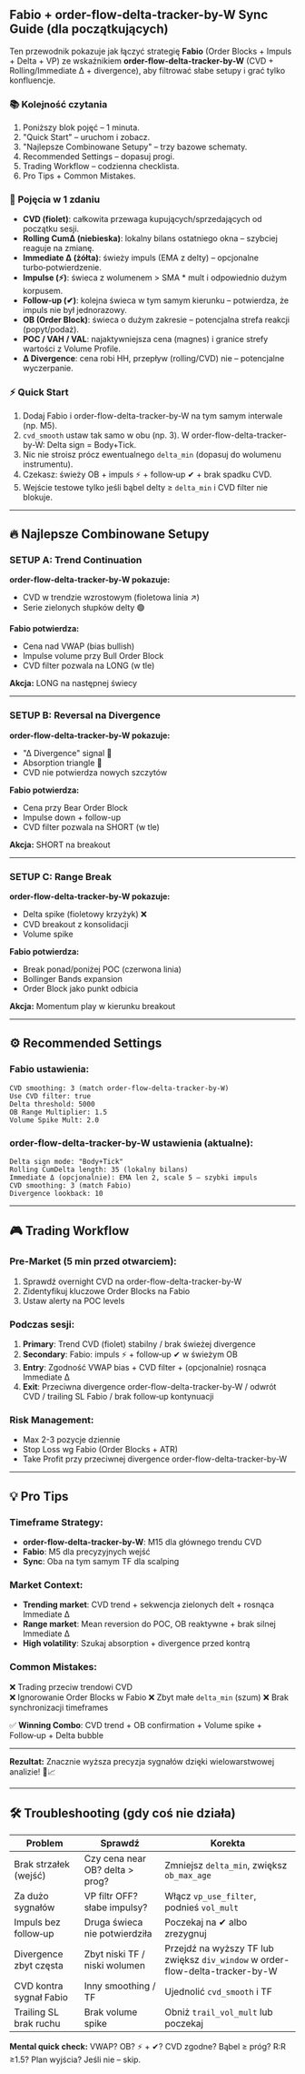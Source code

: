 ## Fabio + order-flow-delta-tracker-by-W Sync Guide (dla początkujących)

Ten przewodnik pokazuje jak łączyć strategię **Fabio** (Order Blocks + Impuls + Delta + VP) ze wskaźnikiem **order-flow-delta-tracker-by-W** (CVD + Rolling/Immediate Δ + divergence), aby filtrować słabe setupy i grać tylko konfluencje.

### 📚 Kolejność czytania
1. Poniższy blok pojęć – 1 minuta.
2. "Quick Start" – uruchom i zobacz.
3. "Najlepsze Combinowane Setupy" – trzy bazowe schematy.
4. Recommended Settings – dopasuj progi.
5. Trading Workflow – codzienna checklista.
6. Pro Tips + Common Mistakes.

### 🧠 Pojęcia w 1 zdaniu
- **CVD (fiolet)**: całkowita przewaga kupujących/sprzedających od początku sesji.
- **Rolling CumΔ (niebieska)**: lokalny bilans ostatniego okna – szybciej reaguje na zmianę.
- **Immediate Δ (żółta)**: świeży impuls (EMA z delty) – opcjonalne turbo‑potwierdzenie.
- **Impulse (⚡)**: świeca z wolumenem > SMA * mult i odpowiednio dużym korpusem.
- **Follow‑up (✔)**: kolejna świeca w tym samym kierunku – potwierdza, że impuls nie był jednorazowy.
- **OB (Order Block)**: świeca o dużym zakresie – potencjalna strefa reakcji (popyt/podaż).
- **POC / VAH / VAL**: najaktywniejsza cena (magnes) i granice strefy wartości z Volume Profile.
- **Δ Divergence**: cena robi HH, przepływ (rolling/CVD) nie – potencjalne wyczerpanie.

### ⚡ Quick Start
1. Dodaj Fabio i order-flow-delta-tracker-by-W na tym samym interwale (np. M5).
2. `cvd_smooth` ustaw tak samo w obu (np. 3). W order-flow-delta-tracker-by-W: Delta sign = Body+Tick.
3. Nic nie stroisz prócz ewentualnego `delta_min` (dopasuj do wolumenu instrumentu).
4. Czekasz: świeży OB + impuls ⚡ + follow‑up ✔ + brak spadku CVD.
5. Wejście testowe tylko jeśli bąbel delty ≥ `delta_min` i CVD filter nie blokuje.

---

## 🔥 Najlepsze Combinowane Setupy

### **SETUP A: Trend Continuation** 
**order-flow-delta-tracker-by-W pokazuje:**
- CVD w trendzie wzrostowym (fioletowa linia ↗️)
- Serie zielonych słupków delty 🟢

**Fabio potwierdza:**
- Cena nad VWAP (bias bullish) 
- Impulse volume przy Bull Order Block
- CVD filter pozwala na LONG (w tle)

**Akcja:** LONG na następnej świecy

---

### **SETUP B: Reversal na Divergence**
**order-flow-delta-tracker-by-W pokazuje:**
- "Δ Divergence" signal 🔴
- Absorption triangle 🔻
- CVD nie potwierdza nowych szczytów

**Fabio potwierdza:**  
- Cena przy Bear Order Block
- Impulse down + follow-up
- CVD filter pozwala na SHORT (w tle)

**Akcja:** SHORT na breakout

---

### **SETUP C: Range Break**
**order-flow-delta-tracker-by-W pokazuje:**
- Delta spike (fioletowy krzyżyk) ❌
- CVD breakout z konsolidacji
- Volume spike

**Fabio potwierdza:**
- Break ponad/poniżej POC (czerwona linia)
- Bollinger Bands expansion
- Order Block jako punkt odbicia

**Akcja:** Momentum play w kierunku breakout

---

## ⚙️ Recommended Settings

### **Fabio ustawienia:**
```
CVD smoothing: 3 (match order-flow-delta-tracker-by-W)
Use CVD filter: true  
Delta threshold: 5000
OB Range Multiplier: 1.5
Volume Spike Mult: 2.0
```

### **order-flow-delta-tracker-by-W ustawienia (aktualne):**
```
Delta sign mode: "Body+Tick"
Rolling CumDelta length: 35 (lokalny bilans)
Immediate Δ (opcjonalnie): EMA len 2, scale 5 – szybki impuls
CVD smoothing: 3 (match Fabio)
Divergence lookback: 10
```

---

## 🎮 Trading Workflow

### **Pre-Market (5 min przed otwarciem):**
1. Sprawdź overnight CVD na order-flow-delta-tracker-by-W
2. Zidentyfikuj kluczowe Order Blocks na Fabio  
3. Ustaw alerty na POC levels

### **Podczas sesji:**
1. **Primary**: Trend CVD (fiolet) stabilny / brak świeżej divergence
2. **Secondary**: Fabio: impuls ⚡ + follow‑up ✔ w świeżym OB
3. **Entry**: Zgodność VWAP bias + CVD filter + (opcjonalnie) rosnąca Immediate Δ
4. **Exit**: Przeciwna divergence order-flow-delta-tracker-by-W / odwrót CVD / trailing SL Fabio / brak follow‑up kontynuacji

### **Risk Management:**
- Max 2-3 pozycje dziennie
- Stop Loss wg Fabio (Order Blocks + ATR)
- Take Profit przy przeciwnej divergence order-flow-delta-tracker-by-W

---

## 💡 Pro Tips

### **Timeframe Strategy:**
- **order-flow-delta-tracker-by-W**: M15 dla głównego trendu CVD
- **Fabio**: M5 dla precyzyjnych wejść
- **Sync**: Oba na tym samym TF dla scalping

### **Market Context:**
- **Trending market**: CVD trend + sekwencja zielonych delt + rosnąca Immediate Δ
- **Range market**: Mean reversion do POC, OB reaktywne + brak silnej Immediate Δ
- **High volatility**: Szukaj absorption + divergence przed kontrą

### **Common Mistakes:**
❌ Trading przeciw trendowi CVD  
❌ Ignorowanie Order Blocks w Fabio
❌ Zbyt małe `delta_min` (szum)
❌ Brak synchronizacji timeframes

✅ **Winning Combo**: CVD trend + OB confirmation + Volume spike + Follow‑up + Delta bubble

---

**Rezultat:** Znacznie wyższa precyzja sygnałów dzięki wielowarstwowej analizie! 🎯📈

---

## 🛠 Troubleshooting (gdy coś nie działa)
| Problem | Sprawdź | Korekta |
|---------|---------|---------|
| Brak strzałek (wejść) | Czy cena near OB? delta > prog? | Zmniejsz `delta_min`, zwiększ `ob_max_age` |
| Za dużo sygnałów | VP filtr OFF? słabe impulsy? | Włącz `vp_use_filter`, podnieś `vol_mult` |
| Impuls bez follow‑up | Druga świeca nie potwierdziła | Poczekaj na ✔ albo zrezygnuj |
| Divergence zbyt częsta | Zbyt niski TF / niski wolumen | Przejdź na wyższy TF lub zwiększ `div_window` w order-flow-delta-tracker-by-W |
| CVD kontra sygnał Fabio | Inny smoothing / TF | Ujednolić `cvd_smooth` i TF |
| Trailing SL brak ruchu | Brak volume spike | Obniż `trail_vol_mult` lub poczekaj |

**Mental quick check:** VWAP? OB? ⚡ + ✔? CVD zgodne? Bąbel ≥ próg? R:R ≥1.5? Plan wyjścia? Jeśli nie – skip.
